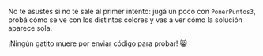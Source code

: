 No te asustes si no te sale al primer intento: jugá un poco con `PonerPuntos3`, probá cómo se ve con los distintos colores y vas a ver cómo la solución aparece sola. 

¡Ningún gatito muere por enviar código para probar! :smile_cat: